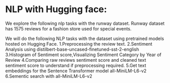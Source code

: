 # NLP with Hugging face:

 We explore the following nlp tasks with the runway dataset. Runway dataset has 1575 reviews for a fashion store used for special events.

We will do the following NLP tasks with the dataset using pretrained models hosted on Hugging Face.
    1.Preprocessing the review text.
    2.Sentiment Analysis using distilbert-base-uncased-finetuned-sst-2-english
    3.Histogram of  Sentiment score,Visualizing  Sentiment Category by Year of Review
    4.Comparing raw reviews sentiment score and cleaned text sentiment score to understand if preprocessing required.
    5.Get text embeddings for the  Sentence Transformer model all-MiniLM-L6-v2 
    6.Sementic search with all-MiniLM-L6-v2 
